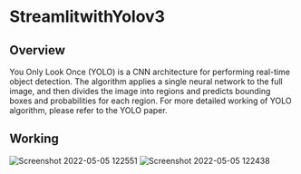 # StreamlitwithYolov3

## Overview
You Only Look Once (YOLO) is a CNN architecture for performing real-time object detection. The algorithm applies a single neural network to the full image, and then divides the image into regions and predicts bounding boxes and probabilities for each region. For more detailed working of YOLO algorithm, please refer to the YOLO paper.

## Working
![Screenshot 2022-05-05 122551](https://user-images.githubusercontent.com/85574548/166875357-3a83c087-9261-44fe-af15-210ba3b8c269.png)
![Screenshot 2022-05-05 122438](https://user-images.githubusercontent.com/85574548/166875381-375faf8f-6cee-4f16-bb35-2fefaa08e2be.png)
